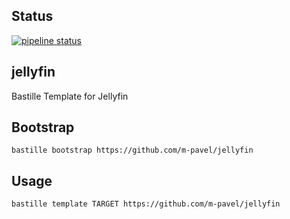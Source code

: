 ## Status
[![pipeline status](https://gitlab.com/bastillebsd-templates/jellyfin/badges/main/pipeline.svg)](https://gitlab.com/bastillebsd-templates/jellyfin/commits/main)

## jellyfin
Bastille Template for Jellyfin

## Bootstrap
```shell
bastille bootstrap https://github.com/m-pavel/jellyfin
```

## Usage
```shell
bastille template TARGET https://github.com/m-pavel/jellyfin
```
